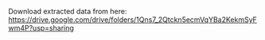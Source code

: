 Download extracted data from here: https://drive.google.com/drive/folders/1Qns7_2Qtckn5ecmVqYBa2KekmSyFwm4P?usp=sharing